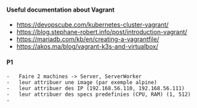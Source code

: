 #### Useful documentation about Vagrant

- https://devopscube.com/kubernetes-cluster-vagrant/
- https://blog.stephane-robert.info/post/introduction-vagrant/
- https://mariadb.com/kb/en/creating-a-vagrantfile/
- https://akos.ma/blog/vagrant-k3s-and-virtualbox/
  
#### P1
    -   Faire 2 machines -> Server, ServerWorker
    -   leur attribuer une image (par exemple alpine) 
    -   leur attribuer des IP (192.168.56.110, 192.168.56.111)
    -   leur attribuer des specs predefinies (CPU, RAM) (1, 512)
    -   